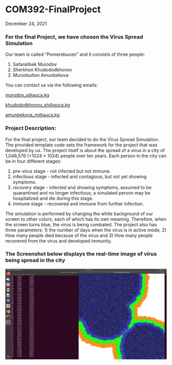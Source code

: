 # COM392-FinalProject
  December 24, 2021
  
### For the final Project, we have chosen the Virus Spread Simulation 

Our team is called "Pomerebucen" and it consists of three people:
  1. Safaralibek Murodov  
  2. Sherkhon Khudododkhonov
  3. Murodsulton Amunbekova
  
You can contact us via the following emails:
 
  murodov_s@auca.kg
  
  khudododkhonov_sh@auca.kg 
  
  amunbekova_m@auca.kg

### Project Description: 

For the final project, our team decided to do the Virus Spread Simulation. The provided template code sets the framework for the project that was developed by us. 
The project itself is about the spread of a virus in a city of 1,048,576 (=1024 * 1024) people over ten years. Each person in the city can be in four different stages:

  1. pre-virus stage - not infected but not immune.
  2. infectious stage - infected and contagious, but not yet showing symptoms.
  3. recovery stage -  infected and showing symptoms, assumed to be quarantined and no longer infectious; a simulated person may be hospitalized and die during this stage.
  4. immune stage - recovered and immune from further infection. 
  
The simulation is performed by changing the white background of our screen to other colors, each of which has its own meaning. Therefore, when the screen turns blue, the virus is being combated. The project also has three parameters: 1) the number of days when the virus is in active mode, 2) How many people died because of the virus and 3) How many people recovered from the virus and developed immunity. 

### The Screenshot below displays the real-time image of virus being spread in the city 

![](Screenshot%20from%202021-12-24%2019-42-17.png)
